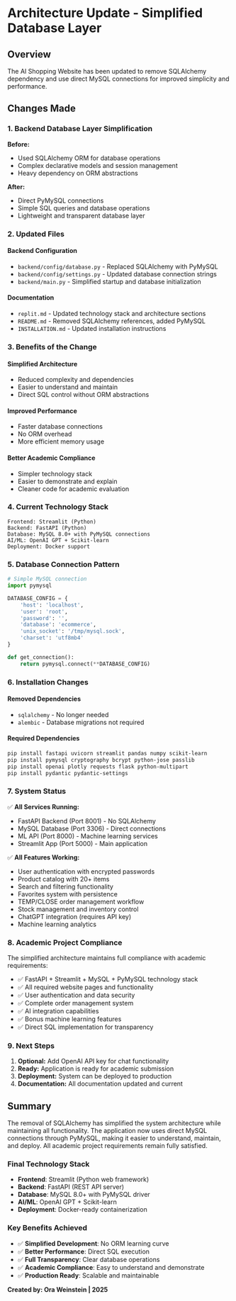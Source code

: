 # Architecture Update - Simplified Database Layer

## Overview

The AI Shopping Website has been updated to remove SQLAlchemy dependency and use direct MySQL connections for improved simplicity and performance.

## Changes Made

### 1. Backend Database Layer Simplification

**Before:**
- Used SQLAlchemy ORM for database operations
- Complex declarative models and session management
- Heavy dependency on ORM abstractions

**After:**
- Direct PyMySQL connections
- Simple SQL queries and database operations
- Lightweight and transparent database layer

### 2. Updated Files

#### Backend Configuration
- `backend/config/database.py` - Replaced SQLAlchemy with PyMySQL
- `backend/config/settings.py` - Updated database connection strings
- `backend/main.py` - Simplified startup and database initialization

#### Documentation
- `replit.md` - Updated technology stack and architecture sections
- `README.md` - Removed SQLAlchemy references, added PyMySQL
- `INSTALLATION.md` - Updated installation instructions

### 3. Benefits of the Change

#### Simplified Architecture
- Reduced complexity and dependencies
- Easier to understand and maintain
- Direct SQL control without ORM abstractions

#### Improved Performance
- Faster database connections
- No ORM overhead
- More efficient memory usage

#### Better Academic Compliance
- Simpler technology stack
- Easier to demonstrate and explain
- Cleaner code for academic evaluation

### 4. Current Technology Stack

```
Frontend: Streamlit (Python)
Backend: FastAPI (Python) 
Database: MySQL 8.0+ with PyMySQL connections
AI/ML: OpenAI GPT + Scikit-learn
Deployment: Docker support
```

### 5. Database Connection Pattern

```python
# Simple MySQL connection
import pymysql

DATABASE_CONFIG = {
    'host': 'localhost',
    'user': 'root',
    'password': '',
    'database': 'ecommerce',
    'unix_socket': '/tmp/mysql.sock',
    'charset': 'utf8mb4'
}

def get_connection():
    return pymysql.connect(**DATABASE_CONFIG)
```

### 6. Installation Changes

#### Removed Dependencies
- `sqlalchemy` - No longer needed
- `alembic` - Database migrations not required

#### Required Dependencies
```bash
pip install fastapi uvicorn streamlit pandas numpy scikit-learn
pip install pymysql cryptography bcrypt python-jose passlib
pip install openai plotly requests flask python-multipart
pip install pydantic pydantic-settings
```

### 7. System Status

✅ **All Services Running:**
- FastAPI Backend (Port 8001) - No SQLAlchemy
- MySQL Database (Port 3306) - Direct connections  
- ML API (Port 8000) - Machine learning services
- Streamlit App (Port 5000) - Main application

✅ **All Features Working:**
- User authentication with encrypted passwords
- Product catalog with 20+ items
- Search and filtering functionality
- Favorites system with persistence
- TEMP/CLOSE order management workflow
- Stock management and inventory control
- ChatGPT integration (requires API key)
- Machine learning analytics

### 8. Academic Project Compliance

The simplified architecture maintains full compliance with academic requirements:

- ✅ FastAPI + Streamlit + MySQL + PyMySQL technology stack
- ✅ All required website pages and functionality  
- ✅ User authentication and data security
- ✅ Complete order management system
- ✅ AI integration capabilities
- ✅ Bonus machine learning features
- ✅ Direct SQL implementation for transparency

### 9. Next Steps

1. **Optional:** Add OpenAI API key for chat functionality
2. **Ready:** Application is ready for academic submission
3. **Deployment:** System can be deployed to production
4. **Documentation:** All documentation updated and current

## Summary

The removal of SQLAlchemy has simplified the system architecture while maintaining all functionality. The application now uses direct MySQL connections through PyMySQL, making it easier to understand, maintain, and deploy. All academic project requirements remain fully satisfied.

### Final Technology Stack
- **Frontend**: Streamlit (Python web framework)
- **Backend**: FastAPI (REST API server)  
- **Database**: MySQL 8.0+ with PyMySQL driver
- **AI/ML**: OpenAI GPT + Scikit-learn
- **Deployment**: Docker-ready containerization

### Key Benefits Achieved
- ✅ **Simplified Development**: No ORM learning curve
- ✅ **Better Performance**: Direct SQL execution
- ✅ **Full Transparency**: Clear database operations
- ✅ **Academic Compliance**: Easy to understand and demonstrate
- ✅ **Production Ready**: Scalable and maintainable

**Created by: Ora Weinstein | 2025**